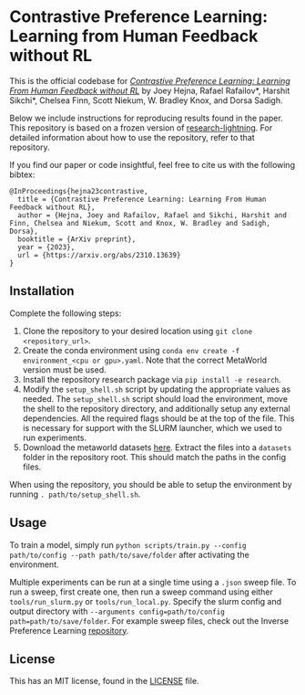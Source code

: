 # Contrastive Preference Learning: Learning from Human Feedback without RL

This is the official codebase for [*Contrastive Preference Learning: Learning From Human Feedback without RL*](https://arxiv.org/abs/2310.13639) by Joey Hejna, Rafael Rafailov\*, Harshit Sikchi\*, Chelsea Finn, Scott Niekum, W. Bradley Knox, and Dorsa Sadigh.

Below we include instructions for reproducing results found in the paper. This repository is based on a frozen version of [research-lightning](https://github.com/jhejna/research-lightning). For detailed information about how to use the repository, refer to that repository.

If you find our paper or code insightful, feel free to cite us with the following bibtex:
```
@InProceedings{hejna23contrastive,
  title = {Contrastive Preference Learning: Learning From Human Feedback without RL},
  author = {Hejna, Joey and Rafailov, Rafael and Sikchi, Harshit and Finn, Chelsea and Niekum, Scott and Knox, W. Bradley and Sadigh, Dorsa},
  booktitle = {ArXiv preprint},
  year = {2023},
  url = {https://arxiv.org/abs/2310.13639}
}
```

## Installation

Complete the following steps:
1. Clone the repository to your desired location using `git clone <repository_url>`.
2. Create the conda environment using `conda env create -f environment_<cpu or gpu>.yaml`. Note that the correct MetaWorld version must be used.
3. Install the repository research package via `pip install -e research`.
4. Modify the `setup_shell.sh` script by updating the appropriate values as needed. The `setup_shell.sh` script should load the environment, move the shell to the repository directory, and additionally setup any external dependencies. All the required flags should be at the top of the file. This is necessary for support with the SLURM launcher, which we used to run experiments.
5. Download the metaworld datasets [here](https://drive.google.com/file/d/1lo5Wt9Go_E_5c8ymfXFvsTY6kDUelqu2/view?usp=share_link). Extract the files into a `datasets` folder in the repository root. This should match the paths in the config files.

When using the repository, you should be able to setup the environment by running `. path/to/setup_shell.sh`.

## Usage

To train a model, simply run `python scripts/train.py --config path/to/config --path path/to/save/folder` after activating the environment.

Multiple experiments can be run at a single time using a `.json` sweep file. To run a sweep, first create one, then run a sweep command using either `tools/run_slurm.py` or `tools/run_local.py`. Specify the slurm config and output directory with `--arguments config=path/to/config path=path/to/save/folder`. For example sweep files, check out the Inverse Preference Learning [repository](https://github.com/jhejna/inverse-preference-learning).


## License

This has an MIT license, found in the [LICENSE](LICENSE) file.
